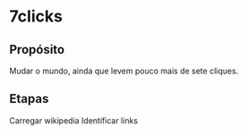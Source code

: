 # 7clicks

## Propósito
Mudar o mundo, ainda que levem pouco mais de sete cliques.

## Etapas
Carregar wikipedia
Identificar links
